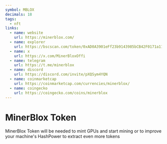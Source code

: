 ```yaml
---
symbol: MBLOX
decimals: 18
tags:
  - nft
links:
  - name: website
    url: https://minerblox.com/
  - name: explorer
    url: https://bscscan.com/token/0xAD0A3901eFf23b9143985bCB42F0171a112A2fD3
  - name: x
    url: https://x.com/MinerBloxOffi
  - name: telegram
    url: https://t.me/minerblox
  - name: discord
    url: https://discord.com/invite/pXQSym4YQN
  - name: coinmarketcap
    url: https://coinmarketcap.com/currencies/minerblox/
  - name: coingecko
    url: https://coingecko.com/coins/minerblox
---
```


# MinerBlox Token

MinerBlox Token will be needed to mint GPUs and start mining or to improve your machine's HashPower to extract even more tokens
